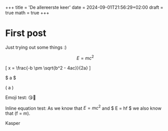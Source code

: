 +++
title = 'De allereerste keer'
date = 2024-09-01T21:56:29+02:00
draft = true
math = true
+++

First post
===

Just trying out some things :)

$$ E = mc^2 $$

\[ x = \frac{-b \pm \sqrt{b^2 - 4ac}}{2a} \]

$ a $

\( a \)

Emoji test: 😘👋

Inline equation test: As we know that $E = mc^2$ and $ E = hf $ we also know that \(f = m\).

Kasper